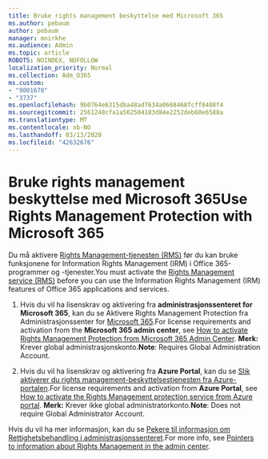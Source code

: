 ```yaml
---
title: Bruke rights management beskyttelse med Microsoft 365
ms.author: pebaum
author: pebaum
manager: mnirkhe
ms.audience: Admin
ms.topic: article
ROBOTS: NOINDEX, NOFOLLOW
localization_priority: Normal
ms.collection: Adm_O365
ms.custom:
- "9001670"
- "3737"
ms.openlocfilehash: 9b0764e6315dba48ad7634a0668468fcff8408f4
ms.sourcegitcommit: 2561248cfa1a562504183d84e2252deb60e6588a
ms.translationtype: MT
ms.contentlocale: nb-NO
ms.lasthandoff: 03/13/2020
ms.locfileid: "42632676"
---
```

# <a name="use-rights-management-protection-with-microsoft-365"></a><span data-ttu-id="933e5-102">Bruke rights management beskyttelse med Microsoft 365</span><span class="sxs-lookup"><span data-stu-id="933e5-102">Use Rights Management Protection with Microsoft 365</span></span>

<span data-ttu-id="933e5-103">Du må aktivere [Rights Management-tjenesten (RMS)](https://docs.microsoft.com/azure/information-protection/what-is-azure-rms) før du kan bruke funksjonene for Information Rights Management (IRM) i Office 365-programmer og -tjenester.</span><span class="sxs-lookup"><span data-stu-id="933e5-103">You must activate the [Rights Management service (RMS)](https://docs.microsoft.com/azure/information-protection/what-is-azure-rms) before you can use the Information Rights Management (IRM) features of Office 365 applications and services.</span></span>

1. <span data-ttu-id="933e5-104">Hvis du vil ha lisenskrav og aktivering fra **administrasjonssenteret for Microsoft 365**, kan du se Aktivere Rights Management Protection fra Administrasjonssenter for [Microsoft 365](https://docs.microsoft.com/azure/information-protection/activate-office365).</span><span class="sxs-lookup"><span data-stu-id="933e5-104">For license requirements and activation from the **Microsoft 365 admin center**, see [How to activate Rights Management Protection from Microsoft 365 Admin Center](https://docs.microsoft.com/azure/information-protection/activate-office365).</span></span> <span data-ttu-id="933e5-105">**Merk:** Krever global administrasjonskonto.</span><span class="sxs-lookup"><span data-stu-id="933e5-105">**Note**: Requires Global Administration Account.</span></span>

2. <span data-ttu-id="933e5-106">Hvis du vil ha lisenskrav og aktivering fra **Azure Portal**, kan du se [Slik aktiverer du rights management-beskyttelsestjenesten fra Azure-portalen](https://docs.microsoft.com/azure/information-protection/activate-azure).</span><span class="sxs-lookup"><span data-stu-id="933e5-106">For license requirements and activation from **Azure Portal**, see [How to activate the Rights Management protection service from Azure portal](https://docs.microsoft.com/azure/information-protection/activate-azure).</span></span> <span data-ttu-id="933e5-107">**Merk:** Krever ikke global administratorkonto.</span><span class="sxs-lookup"><span data-stu-id="933e5-107">**Note**: Does not require Global Administrator Account.</span></span>
 

<span data-ttu-id="933e5-108">Hvis du vil ha mer informasjon, kan du se [Pekere til informasjon om Rettighetsbehandling i administrasjonssenteret](https://docs.microsoft.com/office365/enterprise/activate-rms-in-office-365).</span><span class="sxs-lookup"><span data-stu-id="933e5-108">For more info, see [Pointers to information about Rights Management in the admin center](https://docs.microsoft.com/office365/enterprise/activate-rms-in-office-365).</span></span>
